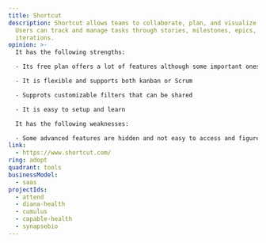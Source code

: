 ```yaml
---
title: Shortcut
description: Shortcut allows teams to collaborate, plan, and visualize work.
  Users can track and manage tasks through stories, milestones, epics, and
  iterations.
opinion: >-
  It has the following strengths:

  - Its free plan offers a lot of features although some important ones such as reports are not available

  - It is flexible and supports both kanban or Scrum

  - Supprots customizable filters that can be shared

  - It is easy to setup and learn

  It has the following weaknesses:

  - Some advanced features are hidden and not easy to access and figure out (Ex:  ticket templates)
link:
  - https://www.shortcut.com/
ring: adopt
quadrant: tools
businessModel:
  - saas
projectIds:
  - attend
  - diana-health
  - cumulus
  - capable-health
  - synapsebio
---
```

